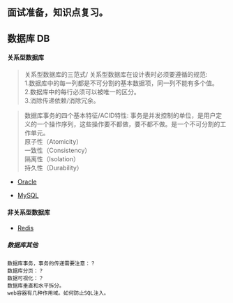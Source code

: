 ## 面试准备，知识点复习。


## 数据库 DB

#### 关系型数据库
> 关系型数据库的三范式/ 关系型数据库在设计表时必须要遵循的规范: 
<br> 1.数据库中的每一列都是不可分割的基本数据项，同一列不能有多个值。
<br> 2.数据库中的每行必须可以被唯一的区分。
<br> 3.消除传递依赖/消除冗余。

> 数据库事务的四个基本特征/ACID特性: 事务是并发控制的单位，是用户定义的一个操作序列，这些操作要不都做，要不都不做。是一个不可分割的工作单元。
<br> 原子性（Atomicity）
<br> 一致性（Consistency）
<br> 隔离性（Isolation）
<br> 持久性（Durability）

- [Oracle](/DB/Oracle.md)

- [MySQL](/DB/MySQL.md)

#### 非关系型数据库 
- [Redis](/DB/Redis.md)

##### 数据库其他
```text
数据库事务，事务的传递需要注意：？
数据库分页：？
数据可视化：？
数据库垂直和水平拆分。
web容器有几种作用域。如何防止SQL注入。
```







